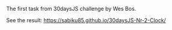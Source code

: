 The first task from 30daysJS challenge by Wes Bos.

See the result: https://sabiku85.github.io/30daysJS-Nr-2-Clock/